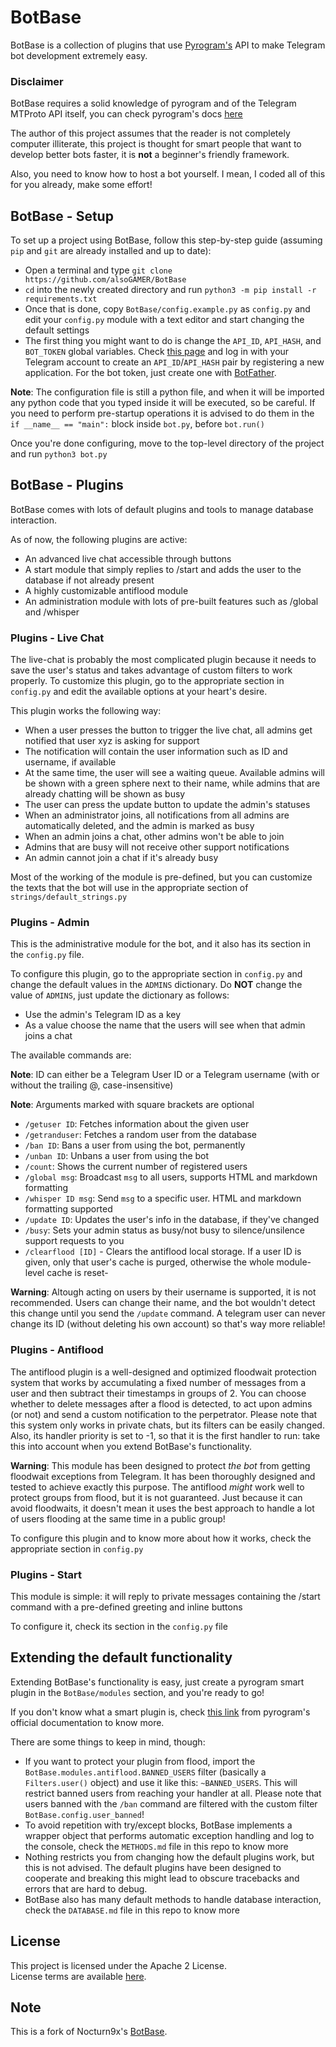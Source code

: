 # BotBase

BotBase is a collection of plugins that use [Pyrogram's](https://github.com/pyrogram/pyrogram) API to make Telegram bot development extremely easy.

### Disclaimer

BotBase requires a solid knowledge of pyrogram and of the Telegram MTProto API itself, you can check pyrogram's docs [here](https://docs.pyrogram.org)

The author of this project assumes that the reader is not completely computer illiterate, this project is thought for smart people that want to develop better bots faster, it is **not** a beginner's friendly framework.

Also, you need to know how to host a bot yourself. I mean, I coded all of this for you already, make some effort!

## BotBase - Setup

To set up a project using BotBase, follow this step-by-step guide (assuming `pip` and `git` are already installed and up to date):

- Open a terminal and type `git clone https://github.com/alsoGAMER/BotBase`
- `cd` into the newly created directory and run `python3 -m pip install -r requirements.txt`
- Once that is done, copy `BotBase/config.example.py` as `config.py` and edit your `config.py` module with a text editor and start changing the default settings
- The first thing you might want to do is change the `API_ID`, `API_HASH`, and `BOT_TOKEN` global variables. Check [this page](https://my.telegram.org/apps) and log in with your Telegram account to create an `API_ID`/`API_HASH` pair by registering a new application. For the bot token, just create one with [BotFather](https://t.me/BotFather).

**Note**: The configuration file is still a python file, and when it will be imported any python code that you typed inside it will be executed, so be careful.
If you need to perform pre-startup operations it is advised to do them in the `if __name__ == "main":` block inside `bot.py`, before `bot.run()`

Once you're done configuring, move to the top-level directory of the project and run `python3 bot.py`

## BotBase - Plugins

BotBase comes with lots of default plugins and tools to manage database interaction.

As of now, the following plugins are active:

- An advanced live chat accessible through buttons
- A start module that simply replies to /start and adds the user to the database if not already present
- A highly customizable antiflood module 
- An administration module with lots of pre-built features such as /global and /whisper


### Plugins - Live Chat

The live-chat is probably the most complicated plugin because it needs to save the user's status and takes advantage of custom filters to
work properly. To customize this plugin, go to the appropriate section in `config.py` and edit the available options at your heart's desire.

This plugin works the following way:

- When a user presses the button to trigger the live chat, all admins get notified that user xyz is asking for support
- The notification will contain the user information such as ID and username, if available
- At the same time, the user will see a waiting queue. Available admins will be shown with a green sphere next to their name, while admins that are already chatting will be shown as busy
- The user can press the update button to update the admin's statuses
- When an administrator joins, all notifications from all admins are automatically deleted, and the admin is marked as busy
- When an admin joins a chat, other admins won't be able to join
- Admins that are busy will not receive other support notifications
- An admin cannot join a chat if it's already busy

Most of the working of the module is pre-defined, but you can customize the texts that the bot will use in the appropriate section of `strings/default_strings.py`


### Plugins - Admin

This is the administrative module for the bot, and it also has its section in the `config.py` file.

To configure this plugin, go to the appropriate section in `config.py` and change the default values in the `ADMINS` dictionary. Do **NOT** change the value of `ADMINS`, just update the dictionary as follows:

- Use the admin's Telegram ID as a key
- As a value choose the name that the users will see when that admin joins a chat


The available commands are:

__Note__: ID can either be a Telegram User ID or a Telegram username (with or without the trailing @, case-insensitive)

__Note__: Arguments marked with square brackets are optional

- `/getuser ID`: Fetches information about the given user
- `/getranduser`: Fetches a random user from the database
- `/ban ID`: Bans a user from using the bot, permanently
- `/unban ID`: Unbans a user from using the bot
- `/count`: Shows the current number of registered users
- `/global msg`: Broadcast `msg` to all users, supports HTML and markdown formatting
- `/whisper ID msg`: Send `msg` to a specific user. HTML and markdown formatting supported
- `/update ID`: Updates the user's info in the database, if they've changed
- `/busy`: Sets your admin status as busy/not busy to silence/unsilence support requests to you
- `/clearflood [ID]` - Clears the antiflood local storage. If a user ID is given, only that user's cache is purged, otherwise the whole module-level cache is reset-

__Warning__: Altough acting on users by their username is supported, it is not recommended. Users can change their name, and the bot wouldn't detect
this change until you send the `/update` command. A telegram user can never change its ID (without deleting his own account) so that's way more reliable!

### Plugins - Antiflood

The antiflood plugin is a well-designed and optimized floodwait protection system that works by accumulating a fixed number of messages from a user and then subtract their timestamps in groups of 2. You can choose whether to delete messages after a flood is detected, to act upon admins (or not) and send a custom
notification to the perpetrator. Please note that this system only works in private chats, but its filters can be easily changed. Also, its handler priority
is set to -1, so that it is the first handler to run: take this into account when you extend BotBase's functionality.

__Warning__: This module has been designed to protect _the bot_ from getting floodwait exceptions from Telegram. It has been thoroughly designed and tested to achieve exactly this purpose. The antiflood _might_ work well to protect groups from flood, but it is not guaranteed. Just because it can avoid floodwaits, it doesn't mean it uses the best approach to handle a lot of users flooding at the same time in a public group!

To configure this plugin and to know more about how it works, check the appropriate section in `config.py`

### Plugins - Start

This module is simple: it will reply to private messages containing the /start command with a pre-defined greeting and inline buttons

To configure it, check its section in the `config.py` file


## Extending the default functionality

Extending BotBase's functionality is easy, just create a pyrogram smart plugin in the `BotBase/modules` section, and you're ready to go!

If you don't know what a smart plugin is, check [this link](https://docs.pyrogram.org/topics/smart-plugins) from pyrogram's official documentation to know more.

There are some things to keep in mind, though:

- If you want to protect your plugin from flood, import the `BotBase.modules.antiflood.BANNED_USERS` filter (basically a `Filters.user()` object) and use it like this: `~BANNED_USERS`. This will restrict banned users from reaching your handler at all.
Please note that users banned with the `/ban` command are filtered with the custom filter `BotBase.config.user_banned`!
- To avoid repetition with try/except blocks, BotBase implements a wrapper object that performs automatic exception handling and log to the console, check the `METHODS.md` file in this repo to know more
- Nothing restricts you from changing how the default plugins work, but this is not advised. The default plugins have been designed to cooperate and breaking this might lead to obscure tracebacks and errors that are hard to debug.
- BotBase also has many default methods to handle database interaction, check the `DATABASE.md` file in this repo to know more


## License

This project is licensed under the Apache 2 License.<br/> 
License terms are available [here](https://github.com/alsoGAMER/BotBase/blob/master/LICENSE).

## Note

This is a fork of Nocturn9x's [BotBase](https://github.com/nocturn9x/BotBase).
